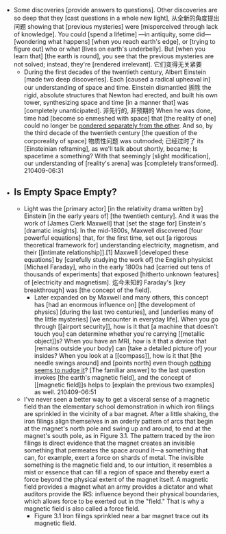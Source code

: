 - Some discoveries [provide answers to questions]. Other discoveries are so deep that they [cast questions in a whole new light], 从全新的角度提出问题 showing that [previous mysteries] were [misperceived through lack of knowledge]. You could [spend a lifetime] —in antiquity, some did—[wondering what happens] [when you reach earth's edge], or [trying to figure out] who or what [lives on earth's underbelly]. But [when you learn that] [the earth is round], you see that the previous mysteries are not solved; instead, they're [rendered irrelevant]. 它们变得无关紧要
    - During the first decades of the twentieth century, Albert Einstein [made two deep discoveries]. Each [caused a radical upheaval in] our understanding of space and time. Einstein dismantled 拆除 the rigid, absolute structures that Newton had erected, and built his own tower, synthesizing space and time [in a manner that] was [completely unanticipated]. 非先行的, 非预期的 When he was done, time had [become so enmeshed with space] that [the reality of one] could no longer be [pondered separately from the other](((z-EFMT4LZ))). And so, by the third decade of the twentieth century [the question of the corporeality of space] 物质性问题 was outmoded; 已经过时了 its [Einsteinian reframing], as we'll talk about shortly, became; Is spacetime a something? With that seemingly [slight modification], our understanding of [reality's arena] was [completely transformed].
210409-06:31
- ## Is Empty Space Empty?
    - Light was the [primary actor] [in the relativity drama written by] Einstein [in the early years of] [the twentieth century]. And it was the work of [James Clerk Maxwell] that [set the stage for] Einstein's [dramatic insights]. In the mid-1800s, Maxwell discovered [four powerful equations] that, for the first time, set out [a rigorous theoretical framework for] understanding electricity, magnetism, and their [[intimate relationship]].[1] Maxwell [developed these equations] by [carefully studying the work of] the English physicist [Michael Faraday], who in the early 1800s had [carried out tens of thousands of experiments] that exposed [hitherto unknown features] of [electricity and magnetism]. 迄今未知的 Faraday's [key breakthrough] was [the concept of the field]. 
        - Later expanded on by Maxwell and many others, this concept has [had an enormous influence on] [the development of physics] [during the last two centuries], and [underlies many of the little mysteries] [we encounter in everyday life]. When you go through [[airport security]], how is it that [a machine that doesn't touch you] can determine whether you're carrying [[metallic object]]s? When you have an MRI, how is it that a device that [remains outside your body] can [take a detailed picture of] your insides? When you look at a [[compass]], how is it that [the needle swings around] and [points north] even though [nothing seems to nudge it](((_Eklt4uTj)))? [The familiar answer] to the last question invokes [the earth's magnetic field], and the concept of [[magnetic field]]s helps to [explain the previous two examples] as well.
210409-06:51
    - I've never seen a better way to get a visceral sense of a magnetic field than the elementary school demonstration in which iron filings are sprinkled in the vicinity of a bar magnet. After a little shaking, the iron filings align themselves in an orderly pattern of arcs that begin at the magnet's north pole and swing up and around, to end at the magnet's south pole, as in Figure 3.1. The pattern traced by the iron filings is direct evidence that the magnet creates an invisible something that permeates the space around it—a something that can, for example, exert a force on shards of metal. The invisible something is the magnetic field and, to our intuition, it resembles a mist or essence that can fill a region of space and thereby exert a force beyond the physical extent of the magnet itself. A magnetic field provides a magnet what an army provides a dictator and what auditors provide the IRS: influence beyond their physical boundaries, which allows force to be exerted out in the "field." That is why a magnetic field is also called a force field.
        - Figure 3.1 Iron filings sprinkled near a bar magnet trace out its magnetic field.
